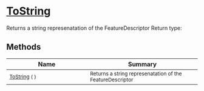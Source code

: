 # [ToString](./FeatureDescriptor-100663418.md)

Returns a string represenatation of the FeatureDescriptor
Return type:
## Methods

| Name | Summary | 
| --- | --- | 
| <sub>[ToString](./FeatureDescriptor-100663418.md) (  )</sub><img width=200/>| <sub>Returns a string represenatation of the FeatureDescriptor</sub>| <br>


